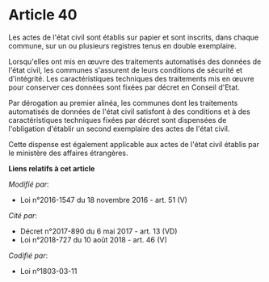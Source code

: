 # Article 40

Les actes de l'état civil sont établis sur papier et sont inscrits, dans chaque commune, sur un ou plusieurs registres tenus
en double exemplaire. 

Lorsqu'elles ont mis en œuvre des traitements automatisés des données de l'état civil, les communes s'assurent de leurs
conditions de sécurité et d'intégrité. Les caractéristiques techniques des traitements mis en œuvre pour conserver ces
données sont fixées par décret en Conseil d'Etat. 

Par dérogation au premier alinéa, les communes dont les traitements automatisés de données de l'état civil satisfont à des
conditions et à des caractéristiques techniques fixées par décret sont dispensées de l'obligation d'établir un second
exemplaire des actes de l'état civil. 

Cette dispense est également applicable aux actes de l'état civil établis par le ministère des affaires étrangères.

**Liens relatifs à cet article**

_Modifié par_:

  - Loi n°2016-1547 du 18 novembre 2016 - art. 51 (V)

_Cité par_:

  - Décret n°2017-890 du 6 mai 2017 - art. 13 (VD)
  - Loi n°2018-727 du 10 août 2018 - art. 46 (V)

_Codifié par_:

  - Loi n°1803-03-11
